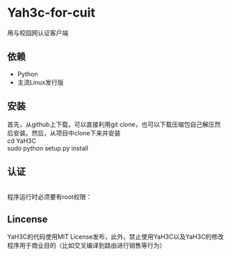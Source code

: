 <h1>Yah3c-for-cuit</h1>

用与校园网认证客户端

<h2>依赖</h2>
<ul>
<li>Python</li> 
<li>主流Linux发行版</li>
</ul>
<h2>安装</h2>
首先，从github上下载，可以直接利用git clone，也可以下载压缩包自己解压然后安装。然后，从项目中clone下来并安装</br>
cd YaH3C</br>sudo python setup.py install<br>
<h2>认证</h2>
<br>
程序运行时必须要有root权限：
<h2>Lincense</h2>
YaH3C的代码使用MIT License发布，此外，禁止使用YaH3C以及YaH3C的修改程序用于商业目的（比如交叉编译到路由进行销售等行为）
